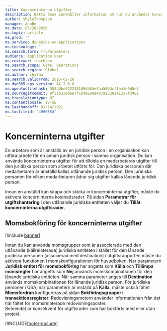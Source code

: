 ```yaml
---
title: Koncerninterna utgifter
description: Detta ämne innehåller information om hur du använder koncerninterna utgifter för att tilldela en medarbetares utgifter till den juridiska person som arbetet utförts för.
author: ShylaThompson
manager: AnnBe
ms.date: 05/20/2020
ms.topic: article
ms.prod: ''
ms.service: dynamics-ax-applications
ms.technology: ''
ms.search.form: TrvParameters
audience: Application User
ms.reviewer: roschlom
ms.search.scope: Core, Operations
ms.search.region: Global
ms.author: shylaw
ms.search.validFrom: 2016-02-28
ms.dyn365.ops.version: AX 7.0.0
ms.openlocfilehash: 553ddbe622210169db8de4aa506dcf1ea1e9d5ef
ms.sourcegitcommit: 9f31b33ed6e7f1b49200a407913201a1337f3401
ms.translationtype: HT
ms.contentlocale: sv-SE
ms.lasthandoff: 01/14/2021
ms.locfileid: "4960854"
---
```

# <a name="intercompany-expenses"></a>Koncerninterna utgifter

En arbetare som är anställd av en juridisk person i en organisation kan utföra arbete för en annan juridisk person i samma organisation. Du kan använda koncerninterna utgifter för att tilldela en medarbetares utgifter till den juridiska person som arbetet utförts för. Den juridiska personen där medarbetaren är anställd kallas utlånande juridisk person. Den juridiska personen för vilken medarbetaren ådrar sig utgifter kallas lånande juridisk person. 

Innan en anställd kan skapa och skicka in koncerninterna utgifter, måste du aktivera koncerninterna kostnadsrader. På sidan **Parametrar för utgiftshantering** i den utlånande juridiska entiteten väljer du **Tillåt koncerninterna utgiftsrader**. 

## <a name="tax-posting-for-intercompany-expenses"></a>Momsbokföring för koncerninterna utgifter

[!include [banner](../includes/banner.md)]

Innan du kan använda momsgrupper som är associerade med den utlånande (källrelaterade) juridiska entiteten i stället för den lånande juridiska personen (associerad med destination) i utgiftsrapporten måste du aktivera funktionen i momskonfigurationen för huvudboken. När parametern **Juridisk entitet för momsbokföring** har angetts som **Källa** och **Tillämpa momsregler** har angetts som **Nej** används momskombinationen för den lånande juridiska entiteten. När samma parameter anges till **Destination** används momskombinationen för lånande juridisk person. För juridiska personer i USA, när parametern är inställd på **Källa**, måste också fältet **Momsfordran** konfigureras på sidan **Bokföringsgrupper i transaktionsregister**. Redovisningsmotorn använder informationen från det här fältet för momsrelaterade redovisningsposter.   
Beteendet är konsekvent för utgiftsrader som har bokförts med eller utan projekt.  


[!INCLUDE[footer-include](../includes/footer-banner.md)]